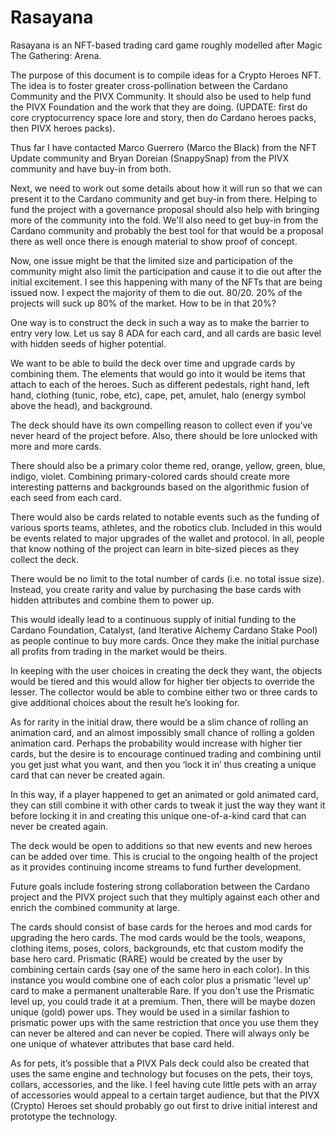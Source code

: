 # Rasayana
Rasayana is an NFT-based trading card game roughly modelled after Magic The Gathering: Arena.

The purpose of this document is to compile ideas for a Crypto Heroes NFT. The idea is to foster greater cross-pollination between the Cardano Community and the PIVX Community. It should also be used to help fund the PIVX Foundation and the work that they are doing. (UPDATE: first do core cryptocurrency space lore and story, then do Cardano heroes packs, then PIVX heroes packs).

Thus far I have contacted Marco Guerrero (Marco the Black) from the NFT Update community and Bryan Doreian (SnappySnap) from the PIVX community and have buy-in from both.

Next, we need to work out some details about how it will run so that we can present it to the Cardano community and get buy-in from there. Helping to fund the project with a governance proposal should also help with bringing more of the community into the fold. We'll also need to get buy-in from the Cardano community and probably the best tool for that would be a proposal there as well once there is enough material to show proof of concept.

Now, one issue might be that the limited size and participation of the community might also limit the participation and cause it to die out after the initial excitement. I see this happening with many of the NFTs that are being issued now. I expect the majority of them to die out. 80/20. 20% of the projects will suck up 80% of the market. How to be in that 20%?

One way is to construct the deck in such a way as to make the barrier to entry very low. Let us say 8 ADA for each card, and all cards are basic level with hidden seeds of higher potential.

We want to be able to build the deck over time and upgrade cards by combining them. The elements that would go into it would be items that attach to each of the heroes. Such as different pedestals, right hand, left hand, clothing (tunic, robe, etc), cape, pet, amulet, halo (energy symbol above the head), and background.

The deck should have its own compelling reason to collect even if you’ve never heard of the project before. Also, there should be lore unlocked with more and more cards.

There should also be a primary color theme red, orange, yellow, green, blue, indigo, violet. Combining primary-colored cards should create more interesting patterns and backgrounds based on the algorithmic fusion of each seed from each card.

There would also be cards related to notable events such as the funding of various sports teams, athletes,  and the robotics club. Included in this would be events related to major upgrades of the wallet and protocol. In all, people that know nothing of the project can learn in bite-sized pieces as they collect the deck.

There would be no limit to the total number of cards (i.e. no total issue size). Instead, you create rarity and value by purchasing the base cards with hidden attributes and combine them to power up.

This would ideally lead to a continuous supply of initial funding to the Cardano Foundation, Catalyst, (and Iterative Alchemy Cardano Stake Pool) as people continue to buy more cards. Once they make the initial purchase all profits from trading in the market would be theirs.

In keeping with the user choices in creating the deck they want, the objects would be tiered and this would allow for higher tier objects to override the lesser. The collector would be able to combine either two or three cards to give additional choices about the result he’s looking for.

As for rarity in the initial draw, there would be a slim chance of rolling an animation card, and an almost impossibly small chance of rolling a golden animation card. Perhaps the probability would increase with higher tier cards, but the desire is to encourage continued trading and combining until you get just what you want, and then you ‘lock it in’ thus creating a unique card that can never be created again.

In this way, if a player happened to get an animated or gold animated card, they can still combine it with other cards to tweak it just the way they want it before locking it in and creating this unique one-of-a-kind card that can never be created again.

The deck would be open to additions so that new events and new heroes can be added over time. This is crucial to the ongoing health of the project as it provides continuing income streams to fund further development.

Future goals include fostering strong collaboration between the Cardano project and the PIVX project such that they multiply against each other and enrich the combined community at large.

The cards should consist of base cards for the heroes and mod cards for upgrading the hero cards. The mod cards would be the tools, weapons, clothing items, poses, colors, backgrounds, etc that custom modify the base hero card. Prismatic (RARE) would be created by the user by combining certain cards (say one of the same hero in each color). In this instance you would combine one of each color plus a prismatic 'level up' card to make a permanent unalterable Rare. If you don't use the Prismatic level up, you could trade it at a premium. Then, there will be maybe  dozen unique (gold) power ups. They would be used in a similar fashion to prismatic power ups with the same restriction that once you use them they can never be altered and can never be copied. There will always only be one unique of whatever attributes that base card held. 

As for pets, it’s possible that a PIVX Pals deck could also be created that uses the same engine and technology but focuses on the pets, their toys, collars, accessories, and the like. I feel having cute little pets with an array of accessories would appeal to a certain target audience, but that the PIVX (Crypto) Heroes set should probably go out first to drive initial interest and prototype the technology.

